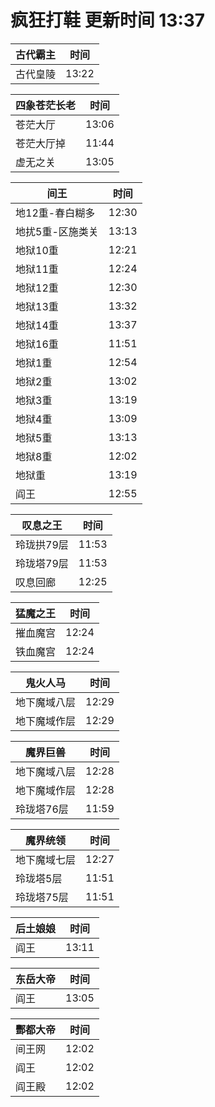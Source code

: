 # 疯狂打鞋 更新时间 13:37

| 古代霸主   | 时间    |
|--------|-------|
| 古代皇陵 | 13:22 |

| 四象苍茫长老   | 时间    |
|--------|-------|
| 苍茫大厅 | 13:06 |
| 苍茫大厅掉 | 11:44 |
| 虚无之关 | 13:05 |

| 间王   | 时间    |
|--------|-------|
| 地12重-春白糊多 | 12:30 |
| 地扰5重-区施类关 | 13:13 |
| 地狱10重 | 12:21 |
| 地狱11重 | 12:24 |
| 地狱12重 | 12:30 |
| 地狱13重 | 13:32 |
| 地狱14重 | 13:37 |
| 地狱16重 | 11:51 |
| 地狱1重 | 12:54 |
| 地狱2重 | 13:02 |
| 地狱3重 | 13:19 |
| 地狱4重 | 13:09 |
| 地狱5重 | 13:13 |
| 地狱8重 | 12:02 |
| 地狱重 | 13:19 |
| 阎王 | 12:55 |

| 叹息之王   | 时间    |
|--------|-------|
| 玲珑拱79层 | 11:53 |
| 玲珑塔79层 | 11:53 |
| 叹息回廊 | 12:25 |

| 猛魔之王   | 时间    |
|--------|-------|
| 摧血魔宫 | 12:24 |
| 铁血魔宫 | 12:24 |

| 鬼火人马   | 时间    |
|--------|-------|
| 地下魔域八层 | 12:29 |
| 地下魔域作层 | 12:29 |

| 魔界巨兽   | 时间    |
|--------|-------|
| 地下魔域八层 | 12:28 |
| 地下魔域作层 | 12:28 |
| 玲珑塔76层 | 11:59 |

| 魔界统领   | 时间    |
|--------|-------|
| 地下魔域七层 | 12:27 |
| 玲珑塔5层 | 11:51 |
| 玲珑塔75层 | 11:51 |

| 后土娘娘   | 时间    |
|--------|-------|
| 阎王 | 13:11 |

| 东岳大帝   | 时间    |
|--------|-------|
| 阎王 | 13:05 |

| 酆都大帝   | 时间    |
|--------|-------|
| 间王网 | 12:02 |
| 阎王 | 12:02 |
| 阎王殿 | 12:02 |